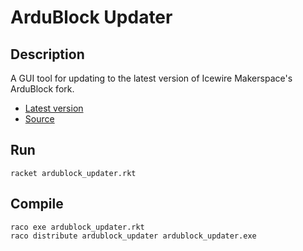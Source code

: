 # ArduBlock Updater

## Description

A GUI tool for updating to the latest version of Icewire Makerspace's ArduBlock fork.
- [Latest version](http://make.icewire.ca/wp-content/uploads/ardublock/ardublock.zip)
- [Source](https://github.com/Icewire-Makerspace/ardublock)

## Run

```
racket ardublock_updater.rkt
```

## Compile

```
raco exe ardublock_updater.rkt
raco distribute ardublock_updater ardublock_updater.exe
```